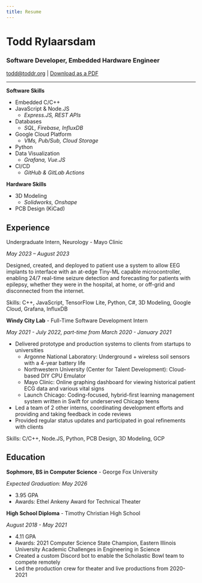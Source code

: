 ```yaml
---
title: Resume
---
```

# Todd Rylaarsdam
### Software Developer, Embedded Hardware Engineer
[todd@toddr.org](mailto:todd@toddr.org) | [Download as a PDF](/assets/resume.pdf)

---

**Software Skills**

* Embedded C/C++
* JavaScript & Node.JS
	* *Express.JS, REST APIs*
* Databases
	* *SQL, Firebase, InfluxDB*
* Google Cloud Platform
	* *VMs, Pub/Sub, Cloud Storage*
* Python
* Data Visualization
	* *Grafana, Vue.JS*
* CI/CD
	* *GitHub & GitLab Actions*

**Hardware Skills**
* 3D Modeling
	* *Solidworks, Onshape*
* PCB Design (KiCad)

## Experience
Undergraduate Intern, Neurology - Mayo Clinic

*May 2023 – August 2023*

Designed, created, and deployed to patient use a system to allow
EEG implants to interface with an at-edge Tiny-ML capable
microcontroller, enabling 24/7 real-time seizure detection and
forecasting for patients with epilepsy, whether they were in the
hospital, at home, or off-grid and disconnected from the internet.

Skills: C++, JavaScript, TensorFlow Lite, Python, C#, 3D Modeling,
Google Cloud, Grafana, InfluxDB

**Windy City Lab** - Full-Time Software Development Intern

*May 2021 - July 2022, part-time from March 2020 - January 2021*
* Delivered prototype and production systems to clients from startups to universities
	* Argonne National Laboratory: Underground + wireless soil sensors with a 4-year battery life
	* Northwestern University (Center for Talent Development): Cloud-based DIY CPU Emulator
  * Mayo Clinic: Online graphing dashboard for viewing historical patient ECG data and various vital signs
  * Launch Chicago: Coding-focused, hybrid-first learning management system written in Swift for underserved Chicago teens
* Led a team of 2 other interns, coordinating development efforts and providing and taking
feedback in code reviews
* Provided regular status updates and participated in goal refinements with clients

Skills: C/C++, Node.JS, Python, PCB Design, 3D Modeling, GCP

## Education
**Sophmore, BS in Computer Science** - George Fox University

*Expected Graduation: May 2026*

* 3.95 GPA
* Awards: Ethel Ankeny Award for Technical Theater

**High School Diploma** - Timothy Christian High School

*August 2018 - May 2021*

* 4.11 GPA
* Awards: 2021 Computer Science State Champion, Eastern Illinois University Academic Challenges in Engineering in Science
* Created a custom Discord bot to enable the Scholastic Bowl team to compete remotely
* Led the production crew for theater and live productions from 2020-2021
